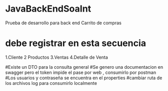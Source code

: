 # JavaBackEndSoaInt
Prueba de desarrollo para back end Carrito de compras


# debe registrar en esta secuencia 

1.Cliente
2 Productos
3.Ventas
4.Detalle de Venta

#Existe un DTO para la consulta general
#Se genero una documentacion en swagger pero el token impide el pase por web , consumirlo por postman
#Los usuarios y contraseña se encuentra en el properties
#cambiar ruta de los archivos log para consumirlo localmente

